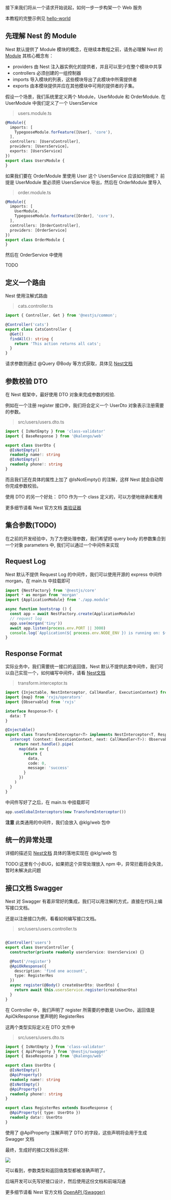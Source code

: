 接下来我们将从一个请求开始说起，如何一步一步构架一个 Web 服务

本教程的完整示例见 [hello-world](https://github.com/kaolalicai/klg-nest-starter/tree/master/sample/hello-world)

## 先理解 Nest 的 Module
Nest 默认提供了 Module 模块的概念，在继续本教程之前，请务必理解 Nest 的 [Module](https://docs.nestjs.cn/7/modules)
其核心概念有：

- providers	由 Nest 注入器实例化的提供者，并且可以至少在整个模块中共享
- controllers	必须创建的一组控制器
- imports	导入模块的列表，这些模块导出了此模块中所需提供者
- exports	由本模块提供并应在其他模块中可用的提供者的子集。

假设一个场景，我们系统里定义两个 Module，UserModule 和 OrderModule.
在 UserModule 中我们定义了一个 UsersService
> users.module.ts
```ts
@Module({
  imports: [
    TypegooseModule.forFeature([User], 'core'),
  ],
  controllers: [UsersController],
  providers: [UsersService]，
  exports: [UsersService]
})
export class UsersModule {
}
```

如果我们要在 OrderModule 里使用 User 这个 UsersService 应该如何做呢？
前提是 UserModule 里必须把 UsersService 导出，然后在  OrderModule 里导入

> order.module.ts
```ts
@Module({
  imports: [
    UserModule,
    TypegooseModule.forFeature([Order], 'core'),
  ],
  controllers: [OrderController],
  providers: [OrderService]
})
export class OrderModule {
}
```
然后在 OrderService 中使用

TODO

## 定义一个路由
Nest 使用注解式路由

> cats.controller.ts

```ts
import { Controller, Get } from '@nestjs/common';

@Controller('cats')
export class CatsController {
  @Get()
  findAll(): string {
    return 'This action returns all cats';
  }
}
```

请求参数则通过 @Query @Body 等方式获取，具体见 [Nest文档](https://docs.nestjs.cn/7/controllers)


## 参数校验 DTO
在 Nest 框架中，最好使用 DTO 对象来完成参数的校验.

例如在一个注册 register 接口中，我们将会定义一个 UserDto 对象表示注册需要的参数。

> src/users/users.dto.ts
```ts
import { IsNotEmpty } from 'class-validator'
import { BaseResponse } from '@kalengo/web'

export class UserDto {
  @IsNotEmpty()
  readonly name!: string
  @IsNotEmpty()
  readonly phone!: string
}
```

而且我们还在具体的属性上加了 @IsNotEmpty() 的注解，这样 Nest 就会自动帮你完成参数校验。

使用 DTO 的另一个好处： DTO 作为一个 class 定义的，可以方便地继承和重用

更多细节请看 Nest 官方文档 [类验证器](https://docs.nestjs.cn/7/pipes?id=%e7%b1%bb%e9%aa%8c%e8%af%81%e5%99%a8)

## 集合参数(TODO)
在之前的开发经验中，为了方便处理参数，我们希望把 query body 的参数集合到一个对象 parameters 中,
我们可以通过一个中间件来实现

## Request Log
Nest 默认不提供 Request Log 的中间件，我们可以使用开源的 express 中间件 morgan，在 main.ts 中挂载即可

```ts
import {NestFactory} from '@nestjs/core'
import * as morgan from 'morgan'
import {ApplicationModule} from './app.module'

async function bootstrap () {
  const app = await NestFactory.create(ApplicationModule)
  // request log
  app.use(morgan('tiny'))
  await app.listen(process.env.PORT || 3000)
  console.log(`Application(${ process.env.NODE_ENV }) is running on: ${ await app.getUrl() }`)
}

```

## Response Format
实际业务中，我们需要统一接口的返回值，Nest 默认不提供此类中间件，我们可以自己实现一个，如何编写中间件，请看 [Nest文档](https://docs.nestjs.cn/7/middlewares)

> transform.interceptor.ts

```ts
import {Injectable, NestInterceptor, CallHandler, ExecutionContext} from '@nestjs/common'
import {map} from 'rxjs/operators'
import {Observable} from 'rxjs'

interface Response<T> {
  data: T
}

@Injectable()
export class TransformInterceptor<T> implements NestInterceptor<T, Response<T>> {
  intercept (context: ExecutionContext, next: CallHandler<T>): Observable<Response<T>> {
    return next.handle().pipe(
      map(data => {
        return {
          data,
          code: 0,
          message: 'success'
        }
      })
    )
  }
}
```

中间件写好了之后，在 main.ts 中挂载即可

```ts
app.useGlobalInterceptors(new TransformInterceptor())
```

**注意** 此类通用的中间件，我们会放入 @klg/web 包中

## 统一的异常处理

详细的描述见 [Nest文档](https://docs.nestjs.cn/7/exceptionfilters)
具体的落地实现在 @klg/web 包

TODO:这里有个小BUG，如果把这个异常处理放入 npm 中，异常拦截将会失效，暂时未解决此问题

## 接口文档 Swagger

Nest 对 Swagger 有着非常好的集成，我们可以用注解的方式，直接在代码上编写接口文档。

还是以注册接口为例，看看如何编写接口文档。

> src/users/users.controller.ts

```ts

@Controller('users')
export class UsersController {
  constructor(private readonly usersService: UsersService) {}

  @Post('/register')
  @ApiOkResponse({
    description: 'find one account',
    type: RegisterRes
  })
  async register(@Body() createUserDto: UserDto) {
    return await this.usersService.register(createUserDto)
  }
}

```

在 Controller 中，我们声明了 register 所需要的参数是 UserDto，返回值是 ApiOkResponse 里声明的 RegisterRes

这两个类型实际定义在 DTO 文件中

> src/users/users.dto.ts
```ts
import { IsNotEmpty } from 'class-validator'
import { ApiProperty } from '@nestjs/swagger'
import { BaseResponse } from '@kalengo/web'

export class UserDto {
  @IsNotEmpty()
  @ApiProperty()
  readonly name!: string
  @IsNotEmpty()
  @ApiProperty()
  readonly phone!: string
}

export class RegisterRes extends BaseResponse {
  @ApiProperty({ type: UserDto })
  readonly data!: UserDto
}
```

使用了 @ApiProperty 注解声明了 DTO 的字段，这些声明将会用于生成 Swagger 文档

最终，生成好的接口文档长这样:

![](./images/swagger.png)

可以看到，参数类型和返回值类型都被准确声明了。

后端开发可以先写好接口设计，然后使用这份文档和前端沟通

更多细节请看 Nest 官方文档 [OpenAPI (Swagger)](https://docs.nestjs.cn/7/recipes?id=openapi-swagger)

